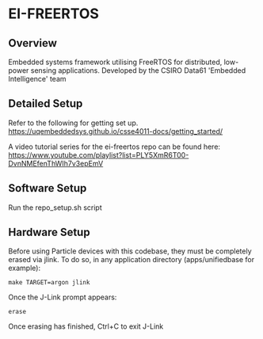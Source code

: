 # EI-FREERTOS

## Overview

Embedded systems framework utilising FreeRTOS for distributed, low-power sensing applications.
Developed by the CSIRO Data61 'Embedded Intelligence' team

## Detailed Setup

Refer to the following for getting set up.    
https://uqembeddedsys.github.io/csse4011-docs/getting_started/

A video tutorial series for the ei-freertos repo can be found here: 
https://www.youtube.com/playlist?list=PLY5XmR6T00-DvnNMEfenThWIh7v3epEmV

## Software Setup

Run the repo_setup.sh script

## Hardware Setup

Before using Particle devices with this codebase, they must be completely erased via jlink.
To do so, in any application directory (apps/unifiedbase for example):
```
make TARGET=argon jlink
```
Once the J-Link prompt appears:
```
erase
```
Once erasing has finished, Ctrl+C to exit J-Link
